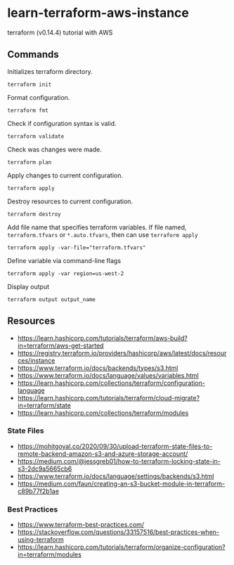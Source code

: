 # learn-terraform-aws-instance
terraform (v0.14.4) tutorial with AWS

## Commands

Initializes terraform directory.
```
terraform init
```

Format configuration.
```
terraform fmt
```

Check if configuration syntax is valid.
```
terraform validate
```

Check was changes were made.
```
terraform plan
```

Apply changes to current configuration.
```
terraform apply
```

Destroy resources to current configuration.
```
terraform destroy
```

Add file name that specifies terraform variables. If file named, `terraform.tfvars` or `*.auto.tfvars`, then can use `terraform apply`
```
terraform apply -var-file="terraform.tfvars"
```

Define variable via command-line flags
```
terraform apply -var region=us-west-2
```

Display output
```
terraform output output_name
```

## Resources
* https://learn.hashicorp.com/tutorials/terraform/aws-build?in=terraform/aws-get-started
* https://registry.terraform.io/providers/hashicorp/aws/latest/docs/resources/instance
* https://www.terraform.io/docs/backends/types/s3.html
* https://www.terraform.io/docs/language/values/variables.html
* https://learn.hashicorp.com/collections/terraform/configuration-language
* https://learn.hashicorp.com/tutorials/terraform/cloud-migrate?in=terraform/state
* https://learn.hashicorp.com/collections/terraform/modules

### State Files
* https://mohitgoyal.co/2020/09/30/upload-terraform-state-files-to-remote-backend-amazon-s3-and-azure-storage-account/
* https://medium.com/@jessgreb01/how-to-terraform-locking-state-in-s3-2dc9a5665cb6
* https://www.terraform.io/docs/language/settings/backends/s3.html
* https://medium.com/faun/creating-an-s3-bucket-module-in-terraform-c89b77f2b1ae

### Best Practices
* https://www.terraform-best-practices.com/
* https://stackoverflow.com/questions/33157516/best-practices-when-using-terraform
* https://learn.hashicorp.com/tutorials/terraform/organize-configuration?in=terraform/modules
